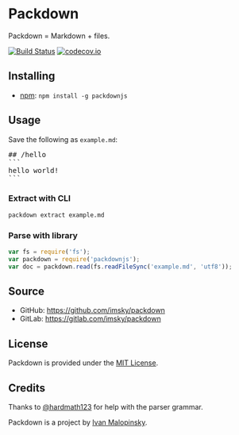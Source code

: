 # Packdown

Packdown = Markdown + files.

[![Build Status](https://travis-ci.org/imsky/packdown.svg?branch=master)](https://travis-ci.org/imsky/packdown)
[![codecov.io](https://codecov.io/github/imsky/packdown/coverage.svg?branch=master)](https://codecov.io/github/imsky/packdown)

## Installing

* [npm](https://www.npmjs.com/package/packdownjs): `npm install -g packdownjs`

## Usage

Save the following as `example.md`:

<pre>
&#35;&#35; /hello
&#96;&#96;&#96;
hello world!
&#96;&#96;&#96;
</pre>

### Extract with CLI

```bash
packdown extract example.md
```

### Parse with library
```js
var fs = require('fs');
var packdown = require('packdownjs');
var doc = packdown.read(fs.readFileSync('example.md', 'utf8'));
```

## Source

* GitHub: <https://github.com/imsky/packdown>
* GitLab: <https://gitlab.com/imsky/packdown>

## License

Packdown is provided under the [MIT License](http://opensource.org/licenses/MIT).

## Credits

Thanks to [@hardmath123](https://github.com/Hardmath123) for help with the parser grammar.

Packdown is a project by [Ivan Malopinsky](http://imsky.co).
